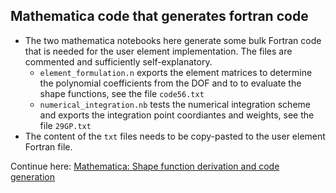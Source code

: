## Mathematica code that generates fortran code

- The two mathematica notebooks here generate some bulk Fortran code that is needed for the user element implementation. The files are commented and sufficiently self-explanatory.
  * `element_formulation.n` exports the element matrices to determine the polynomial coefficients from the DOF and to to evaluate the shape functions, see the file `code56.txt`
  * `numerical_integration.nb` tests the numerical integration scheme and exports the integration point coordiantes and weights, see the file `29GP.txt`
- The content of the `txt` files needs to be copy-pasted to the user element Fortran file.

Continue here: [Mathematica: Shape function derivation and code generation](../2_Mathematica)
